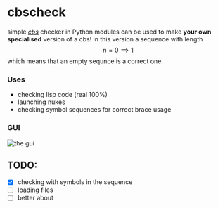 # cbscheck
simple [*cbs*](#%20cbscheck%20simple%20%5Bcbs%5D%20checker%20in%20python%20%20%5Bcbs%5D:%20%28https://codeforces.com/problemset/problem/670/E#:~:text=Note%20that%20a%20bracket%20sequence,%29%29%28%22%20are%20not.%29) checker in Python
modules can be used to make **your own specialised** version of a cbs!
in this version a sequence with length
$$ n = 0 \implies 1 $$
which means that an empty sequnce is a correct one.
### Uses
<ul>  
<li>checking lisp code (real 100%)</li>  
<li> launching nukes</li>  
<li>checking symbol sequences for correct brace usage</li>  
</ul>

### GUI

![the gui](https://i.imgur.com/VNLGneD.png)

## TODO:
- [x] checking with symbols in the sequence 
- [ ] loading files 
- [ ] better about
